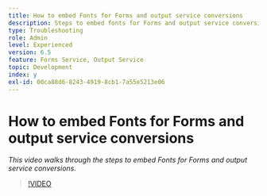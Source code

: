 ```yaml
---
title: How to embed Fonts for Forms and output service conversions
description: Steps to embed fonts for Forms and output service conversions
type: Troubleshooting
role: Admin
level: Experienced
version: 6.5
feature: Forms Service, Output Service
topic: Development
index: y
exl-id: 00ca88d6-8243-4919-8cb1-7a55e5213e06
---
```

# How to embed Fonts for Forms and output service conversions

*This video walks through the steps to embed Fonts for Forms and output service conversions.*

>[!VIDEO](https://video.tv.adobe.com/v/335496?quality=12&learn=on)

